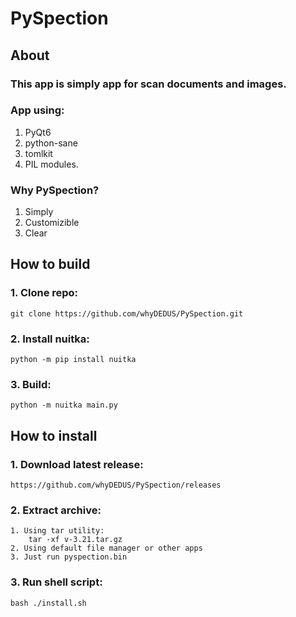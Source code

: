 # PySpection
## About
### This app is simply app for scan documents and images.
### App using:
1. PyQt6
2. python-sane
3. tomlkit
4. PIL modules.
### Why PySpection?
1. Simply
2. Customizible
3. Clear
## How to build
### 1. Clone repo:
    git clone https://github.com/whyDEDUS/PySpection.git
### 2. Install nuitka:
    python -m pip install nuitka
### 3. Build:
    python -m nuitka main.py
## How to install
### 1. Download latest release:
    https://github.com/whyDEDUS/PySpection/releases
### 2. Extract archive:
    1. Using tar utility:
        tar -xf v-3.21.tar.gz
    2. Using default file manager or other apps
    3. Just run pyspection.bin
### 3. Run shell script:
    bash ./install.sh
